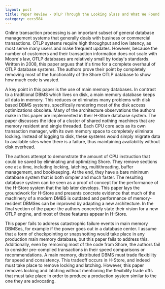 ```yaml
---
layout: post
title: Paper Review - OTLP Through the Looking Glass and What We Found There
category: eecs584
---
```

Online transaction processing is an important subset of general database management systems that generally deals with business or commercial transactions. OTLP systems require high throughput and low latency, as most serve many users and make frequent updates. However, because the number of customers and their transaction information does not scale with Moore's law, OTLP databases are relatively small by today's standards. Written in 2008, this paper argues that it's time for a complete overhaul of OTLP database systems. The authors prove their point by completely removing most of the functionality of the Shore OTLP database to show how much code is wasted.

A key point in this paper is the use of main memory databases. In contrast to a traditional DBMS which lives on disk, a main memory database keeps all data in memory. This reduces or eliminates many problems with disk based DBMS systems, specifically rendering most of the disk access optimizations obsolete. Many of the architecture observations the authors make in this paper are implemented in their H-Store database system. The paper discusses the idea of a cluster of shared nothing machines that are memory resident and single threaded. Each CPU core acts as its own transaction manager, with its own memory space to completely eliminate locking. Instead of logging to disk, these systems would simply migrate data to available sites when there is a failure, thus maintaining availability without disk overhead.

The authors attempt to demonstrate the amount of CPU instruction that could be saved by eliminating and optimizing Shore. They remove sections one at a time, including locking, latching, multithreading, buffer management, and bookkeeping. At the end, they have a bare minimum database system that is both simpler and much faster. The resulting database system can be seen as a proof of concept for the performance of the H-Store system that the lab later develops. This paper lays the groundwork for H-Store and presents concrete evidence that much of the machinery of a modern DMBS is outdated and performance of memory-resident DBMSes can be improved by adapting a new architecture. In the final section of the paper the authors concretely state their vision for a new OTLP engine, and most of these features appear in H-Store.

This paper fails to address catastrophic failure events in main memory DBMSes, for example if the power goes out in a database center. I assume that a form of checkpointing or snapshotting would take place in any production main memory database, but this paper fails to address this. Additionally, even by removing most of the code from Shore, the authors fail to consider pre-compiled transactions in their speed comparisons or recommendations. A main memory, distributed DBMS must trade flexibility for speed and consistency. This tradeoff occurs in H-Store, and indeed must take place to remove locking and latching. However, this paper removes locking and latching without mentioning the flexibility trade offs that must take place in order to produce a production system similar to the one they are advocating.
